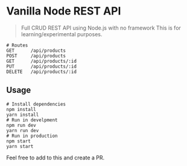 # Vanilla Node REST API
> Full CRUD REST API using Node.js with no framework
This is for learning/experimental purposes. 
```
# Routes
GET      /api/products
POST     /api/products
GET      /api/products/:id
PUT      /api/products/:id
DELETE   /api/products/:id
```
## Usage
```
# Install dependencies
npm install
yarn install
# Run in develpment
npm run dev
yarn run dev
# Run in production
npm start
yarn start
```

Feel free to add to this and create a PR.